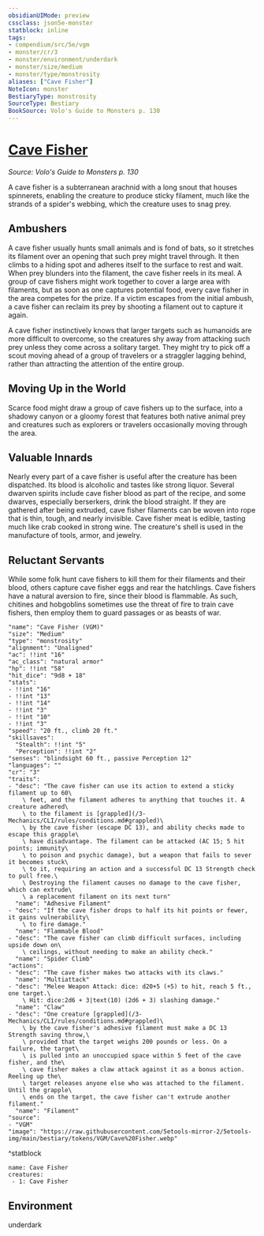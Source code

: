 ```yaml
---
obsidianUIMode: preview
cssclass: json5e-monster
statblock: inline
tags:
- compendium/src/5e/vgm
- monster/cr/3
- monster/environment/underdark
- monster/size/medium
- monster/type/monstrosity
aliases: ["Cave Fisher"]
NoteIcon: monster
BestiaryType: monstrosity
SourceType: Bestiary
BookSource: Volo's Guide to Monsters p. 130
---
```

# [Cave Fisher](3-Mechanics\CLI\bestiary\monstrosity/cave-fisher-vgm.md)
*Source: Volo's Guide to Monsters p. 130*  

A cave fisher is a subterranean arachnid with a long snout that houses spinnerets, enabling the creature to produce sticky filament, much like the strands of a spider's webbing, which the creature uses to snag prey.

## Ambushers

A cave fisher usually hunts small animals and is fond of bats, so it stretches its filament over an opening that such prey might travel through. It then climbs to a hiding spot and adheres itself to the surface to rest and wait. When prey blunders into the filament, the cave fisher reels in its meal. A group of cave fishers might work together to cover a large area with filaments, but as soon as one captures potential food, every cave fisher in the area competes for the prize. If a victim escapes from the initial ambush, a cave fisher can reclaim its prey by shooting a filament out to capture it again.

A cave fisher instinctively knows that larger targets such as humanoids are more difficult to overcome, so the creatures shy away from attacking such prey unless they come across a solitary target. They might try to pick off a scout moving ahead of a group of travelers or a straggler lagging behind, rather than attracting the attention of the entire group.

## Moving Up in the World

Scarce food might draw a group of cave fishers up to the surface, into a shadowy canyon or a gloomy forest that features both native animal prey and creatures such as explorers or travelers occasionally moving through the area.

## Valuable Innards

Nearly every part of a cave fisher is useful after the creature has been dispatched. Its blood is alcoholic and tastes like strong liquor. Several dwarven spirits include cave fisher blood as part of the recipe, and some dwarves, especially berserkers, drink the blood straight. If they are gathered after being extruded, cave fisher filaments can be woven into rope that is thin, tough, and nearly invisible. Cave fisher meat is edible, tasting much like crab cooked in strong wine. The creature's shell is used in the manufacture of tools, armor, and jewelry.

## Reluctant Servants

While some folk hunt cave fishers to kill them for their filaments and their blood, others capture cave fisher eggs and rear the hatchlings. Cave fishers have a natural aversion to fire, since their blood is flammable. As such, chitines and hobgoblins sometimes use the threat of fire to train cave fishers, then employ them to guard passages or as beasts of war.

```statblock
"name": "Cave Fisher (VGM)"
"size": "Medium"
"type": "monstrosity"
"alignment": "Unaligned"
"ac": !!int "16"
"ac_class": "natural armor"
"hp": !!int "58"
"hit_dice": "9d8 + 18"
"stats":
- !!int "16"
- !!int "13"
- !!int "14"
- !!int "3"
- !!int "10"
- !!int "3"
"speed": "20 ft., climb 20 ft."
"skillsaves":
  "Stealth": !!int "5"
  "Perception": !!int "2"
"senses": "blindsight 60 ft., passive Perception 12"
"languages": ""
"cr": "3"
"traits":
- "desc": "The cave fisher can use its action to extend a sticky filament up to 60\
    \ feet, and the filament adheres to anything that touches it. A creature adhered\
    \ to the filament is [grappled](/3-Mechanics/CLI/rules/conditions.md#grappled)\
    \ by the cave fisher (escape DC 13), and ability checks made to escape this grapple\
    \ have disadvantage. The filament can be attacked (AC 15; 5 hit points; immunity\
    \ to poison and psychic damage), but a weapon that fails to sever it becomes stuck\
    \ to it, requiring an action and a successful DC 13 Strength check to pull free.\
    \ Destroying the filament causes no damage to the cave fisher, which can extrude\
    \ a replacement filament on its next turn"
  "name": "Adhesive Filament"
- "desc": "If the cave fisher drops to half its hit points or fewer, it gains vulnerability\
    \ to fire damage."
  "name": "Flammable Blood"
- "desc": "The cave fisher can climb difficult surfaces, including upside down on\
    \ ceilings, without needing to make an ability check."
  "name": "Spider Climb"
"actions":
- "desc": "The cave fisher makes two attacks with its claws."
  "name": "Multiattack"
- "desc": "Melee Weapon Attack: dice: d20+5 (+5) to hit, reach 5 ft., one target.\
    \ Hit: dice:2d6 + 3|text(10) (2d6 + 3) slashing damage."
  "name": "Claw"
- "desc": "One creature [grappled](/3-Mechanics/CLI/rules/conditions.md#grappled)\
    \ by the cave fisher's adhesive filament must make a DC 13 Strength saving throw,\
    \ provided that the target weighs 200 pounds or less. On a failure, the target\
    \ is pulled into an unoccupied space within 5 feet of the cave fisher, and the\
    \ cave fisher makes a claw attack against it as a bonus action. Reeling up the\
    \ target releases anyone else who was attached to the filament. Until the grapple\
    \ ends on the target, the cave fisher can't extrude another filament."
  "name": "Filament"
"source":
- "VGM"
"image": "https://raw.githubusercontent.com/5etools-mirror-2/5etools-img/main/bestiary/tokens/VGM/Cave%20Fisher.webp"
```
^statblock

```encounter-table
name: Cave Fisher
creatures:
 - 1: Cave Fisher
```

## Environment

underdark